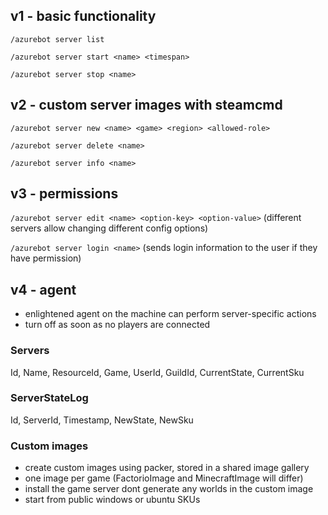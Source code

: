 ## v1 - basic functionality
`/azurebot server list`

`/azurebot server start <name> <timespan>`

`/azurebot server stop <name>`

## v2 - custom server images with steamcmd
`/azurebot server new <name> <game> <region> <allowed-role>`

`/azurebot server delete <name>`

`/azurebot server info <name>`

## v3 - permissions
`/azurebot server edit <name> <option-key> <option-value>` (different servers allow changing different config options)

`/azurebot server login <name>` (sends login information to the user if they have permission)

## v4 - agent
- enlightened agent on the machine can perform server-specific actions
- turn off as soon as no players are connected




### Servers
Id, Name, ResourceId, Game, UserId, GuildId, CurrentState, CurrentSku

### ServerStateLog
Id, ServerId, Timestamp, NewState, NewSku



### Custom images
- create custom images using packer, stored in a shared image gallery
- one image per game (FactorioImage and MinecraftImage will differ)
- install the game server dont generate any worlds in the custom image
- start from public windows or ubuntu SKUs